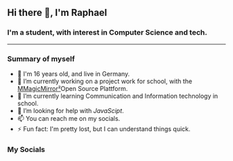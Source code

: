 ## Hi there 👋, I'm Raphael
### I'm a student, with interest in Computer Science and tech.
---
### Summary of myself

- 👤 I'm 16 years old, and live in Germany.
- 🔭 I’m currently working on a project work for school, with the [MMagicMirror²](https://magicmirror.builders)Open Source Plattform.
- 🌱 I’m currently learning Communication and Information technology in school.
- 🤔 I’m looking for help with *JavaScipt*.
- 📫 You can reach me on my socials.
- ⚡️ Fun fact: I'm pretty lost, but I can understand things quick.

### My Socials
